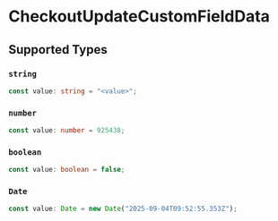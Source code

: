 # CheckoutUpdateCustomFieldData


## Supported Types

### `string`

```typescript
const value: string = "<value>";
```

### `number`

```typescript
const value: number = 925438;
```

### `boolean`

```typescript
const value: boolean = false;
```

### `Date`

```typescript
const value: Date = new Date("2025-09-04T09:52:55.353Z");
```

